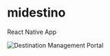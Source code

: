 # midestino

React Native App

![Destination Management Portal](https://github.com/AhsaanRasheed/Mi-Destino/assets/71977441/27eacad0-934b-4977-a177-8b3e22f6aaab)

